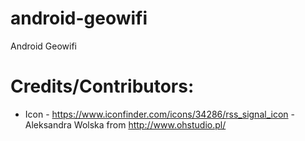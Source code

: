 # android-geowifi
Android Geowifi

# Credits/Contributors:

 * Icon - https://www.iconfinder.com/icons/34286/rss_signal_icon - Aleksandra Wolska from http://www.ohstudio.pl/